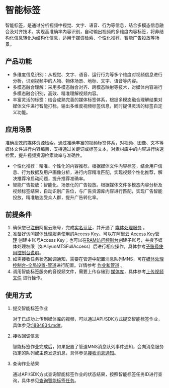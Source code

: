 # 智能标签

智能标签，是通过分析视频中视觉、文字、语音、行为等信息，结合多模态信息融合及对齐技术，实现高准确率内容识别，自动输出视频的多维度内容标签，将非结构化信息转化为结构化信息，适用于媒资检索、个性化推荐、智能广告投放等场景。

## 产品功能

-   多维度信息识别：从视觉、文字、语音、运行行为等多个维度对视频信息进行分析，识别视频中的人物、物体场景、地标、文字、语音等内容。
-   多模态融合理解：采用多模态融合对齐、跨模态映射等技术，对媒体内容进行多模态融合识别，高效、精准理解视频内容。
-   丰富灵活的标签：结合成熟完善的媒体标签体系，根据多模态融合理解结果对媒体文件进行智能打标，输出多维度视频标签信息，同时提供灵活的标签自定义功能。

## 应用场景

准确高效的媒体资源检索。通过准确丰富的视频标签体系，对视频、图像、文本等媒体文件进行内容编目，支持通过关键词或标签文本，对素材库中的内容进行快速检索，提升视频资源检索效率与准确性。

-   个性化推荐：精准、个性化的内容推荐。根据媒体文件内容标签，结合用户信息、行为数据及用户画像分析，进行内容精准匹配，实现视频个性化推荐，解决推荐冷启动问题，提升推荐准确率。
-   智能广告投放：智能化、场景化的广告投放。根据媒体文件多模态内容分析及视频标签结果，自动识别广告位，与广告资源库内容进行匹配，实现广告智能投放，精准触达受众人群，提升广告转化率。

## 前提条件

1.  确保您已[注册](https://account.aliyun.com/register/register.htm?oauth_callback=https%3A%2F%2Fvod.console.aliyun.com%2F&lang=zh)阿里云账号，完成[实名认证](https://help.aliyun.com/knowledge_list/37170.html)，并开通了 [媒体处理服务](https://www.aliyun.com/product/mts) 。
2.  准备好访问媒体处理服务使用的Access Key。可以在阿里云 [Access Key管理](https://ak-console.aliyun.com/?spm=5176.doc57741.2.8.uLYY2M#/accesskey) 创建主账号Access Key；也可以在[RAM访问控制台](https://ram.console.aliyun.com/?spm=5176.doc57741.2.2.fQnI2T#/user/list)创建子账号，并授予媒体处理权限（如AliyunMTSFullAccess）后进行相应操作，具体参考[子账号使用控制台说明](https://help.aliyun.com/document_detail/42841.html?spm=a2c4g.11186623.6.576.57914c80p1mBBf)。
3.  如需接收任务状态回调通知，需要在管道中配置消息队列MNS，可在[媒体处理控制台-全局设置-管道](https://mps.console.aliyun.com/pipeline/list)进行配置。详情参考 [作业和管道](https://help.aliyun.com/document_detail/64682.html?spm=a2c4g.11186623.6.619.8c315f3e8cL0Nd) 。
4.  调用智能标签服务的音视频文件，需要上传存储到 [媒体库](https://help.aliyun.com/document_detail/42625.html?spm=a2c4g.11186623.6.634.2bf1380bqKd1rl)，具体参考[上传视频文件](https://help.aliyun.com/document_detail/42615.html?spm=a2c4g.11186623.6.624.564c29a3DFsE9A) 进行操作。

## 使用方式

1.  提交智能标签作业

    对于已成功上传到媒体库的视频，可以通过API/SDK方式提交智能标签作业，具体参见[t1884834.md\#](/cn.zh-CN/API参考/智能标签接口/提交智能标签作业.md)。

2.  接收回调信息

    智能标签作业完成后，如果配置了管道MNS消息队列事件通知，会向消息服务指定的队列或主题发送消息，具体参见[接收消息通知](https://help.aliyun.com/document_detail/42619.html?spm=a2c4g.11186623.6.629.1930440bQtRsOW)。

3.  查询作业结果

    通过API/SDK方式查询智能标签作业的状态结果，按照智能标签任务ID进行查询，具体参见[查询智能标签任务](https://help.aliyun.com/document_detail/122126.html?spm=a2c4g.11186623.6.838.48ed1d9ahz3n2N)。


